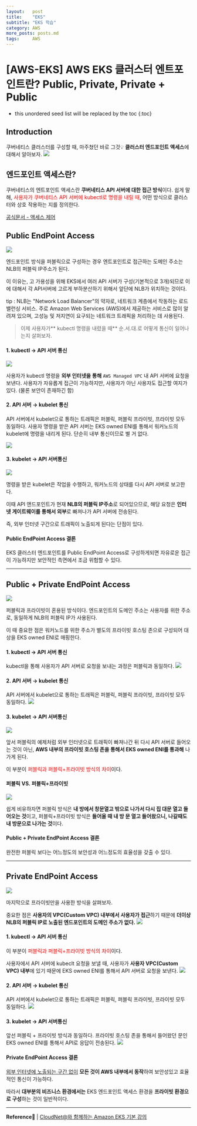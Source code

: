 ```yaml
---
layout:   post
title:    "EKS"
subtitle: "EKS 학습"
category: AWS
more_posts: posts.md
tags:     AWS
---
```

# [AWS-EKS] AWS EKS 클러스터 엔트포인트란? Public, Private, Private + Public

<!--more-->
<!-- Table of contents -->
* this unordered seed list will be replaced by the toc
{:toc}


## Introduction

쿠버네티스 클러스터를 구성할 때, 마주쳤던 바로 그것💡 **클러스터 엔드포인트 액세스**에 대해서 알아보자.
![](/assets/img/AWS/eks/6142ddad-c6e8-4261-94c6-42da59c2f5a6-image.png)


## 엔드포인트 액세스란?
쿠버네티스의 엔트포인트 액세스란 **쿠버네티스 API 서버에 대한 접근 방식**이다.
쉽게 말해, <span style="color:red">사용자가 쿠버네티스 API 서버에 kubectl로 명령을 내릴 때</span>, 어떤 방식으로 클러스터와 상호 작용하는 지를 정의한다.


[공식문서 - 액세스 제어](https://docs.aws.amazon.com/ko_kr/eks/latest/userguide/cluster-endpoint.html)
## Public EndPoint Access
![](/assets/img/AWS/eks/8fa9f75b-7da6-4ada-96a4-a965962d665e-image.png)

엔드포인트 방식을 퍼블릭으로 구성하는 경우 엔트포인트로 접근하는 도메인 주소는 NLB의 퍼블릭 IP주소가 된다.

이 이유는, 고 가용성을 위해 EKS에서 여러 API 서버가 구성(기본적으로 3개)되므로 이에 대해서 각 API서버에 고르게 부하분산하기 위해서 앞단에 NLB가 위치하는 것이다.

tip : NLB는 "Network Load Balancer"의 약자로, 네트워크 계층에서 작동하는 로드 밸런싱 서비스. 주로 Amazon Web Services (AWS)에서 제공하는 서비스로 많이 알려져 있으며, 고성능 및 저지연이 요구되는 네트워크 트래픽을 처리하는 데 사용된다.

>이제 사용자가** kubectl 명령을 내렸을 때** 순.서.대.로 어떻게 통신이 일어나는지 살펴보자.

#### 1. kubectl →  API 서버 통신
![](/assets/img/AWS/eks/cbab42dc-4f67-4fa6-aef9-99f0ea814ba4-image.png)


사용자가 kubectl 명령을 **외부 인터넷을 통해** `AWS Managed VPC` 내 API 서버에 요청을 보낸다.
사용자가 자유롭게 접근이 가능하지만, 사용자가 아닌 사용자도 접근할 여지가 있다. (물론 보안이 존재하긴 함)


#### 2. API 서버 → kubelet 통신
API 서버에서 kubelet으로 통하는 트래픽은 퍼블릭, 퍼블릭 프라이빗, 프라이빗 모두 동일하다.
사용자 명령을 받은 API 서버는 EKS owned ENI를 통해서 워커노드의 kubelet에 명령을 내리게 된다.
단순히 내부 통신이므로 별 거 없다.

![](/assets/img/AWS/eks/8d139775-3c15-4868-ab59-f75e5c6dff81-image.png)


#### 3. kubelet → API 서버통신
![](/assets/img/AWS/eks/7491388f-bd3f-4933-be1e-2584a45fbd7e-image.png)


명령을 받은 kubelet은 작업을 수행하고, 워커노드의 상태를 다시 API 서버로 보고한다.

이때 API 앤드포인트가 현재 **NLB의 퍼블릭 IP주소**로 되어있으므로, 해당 요청은 **인터넷 게이트웨이를 통해서 외부**로 빠져나가 API 서버에 전송된다.

즉, 외부 인터넷 구간으로 트래픽이 노출되게 된다는 단점이 있다.


#### Public EndPoint Access 결론
EKS 클러스터 엔드포인트를 Public EndPoint Access로 구성하게되면 자유로운 접근이 가능하지만 보안적인 측면에서 조금 위험할 수 있다.





---

## Public + Private EndPoint Access
![](/assets/img/AWS/eks/17a87247-3729-49fe-9695-749bc5d57d5d-image.png)


퍼블릭과 프라이빗이 혼용된 방식이다.
엔드포인트의 도메인 주소는 사용자를 위한 주소로, 동일하게 NLB의 퍼블릭 IP가 사용된다.

이 때 중요한 점은 워커노드를 위한 주소가 별도의 프라이빗 호스팅 존으로 구성되어 대상을 EKS owned ENI로 매핑한다.

#### 1. kubectl →  API 서버 통신

kubectl을 통해 사용자가 API 서버로 요청을 보내는 과정은 퍼블릭과 동일하다.
![](/assets/img/AWS/eks/5f9e4923-20f4-4219-81a0-19298a643776-image.png)


#### 2. API 서버 → kubelet 통신
API 서버에서 kubelet으로 통하는 트래픽은 퍼블릭, 퍼블릭 프라이빗, 프라이빗 모두 동일하다.
![](/assets/img/AWS/eks/8d139775-3c15-4868-ab59-f75e5c6dff81-image.png)

#### 3. kubelet → API 서버통신
![](/assets/img/AWS/eks/13bb6a07-ef3f-4cdc-a079-aad8bdbf1f34-image.png)

앞서 퍼블릭의 예제처럼 외부 인터넷으로 트래픽이 빠져나간 뒤 다시 API 서버로 들어오는 것이 아닌, **AWS 내부의 프라이빗 호스팅 존을 통해서 EKS owned ENI를 통과해** 나가게 된다.

이 부분이 <span style="color:red">퍼블릭과 퍼블릭+프라이빗 방식의 차이</span>이다.

#### 퍼블릭 VS. 퍼블릭+프라이빗
![](/assets/img/AWS/eks/a448c042-f30c-407c-93d7-f98b3d8f79de-image.png)

쉽게 비유하자면 퍼블릭 방식은 **내 방에서 창문열고 밖으로 나가서 다시 집 대문 열고 들어오는 것**이고, 퍼블릭+프라이빗 방식은 **들어올 때 내 방 문 열고 들어왔으니, 나갈때도 내 방문으로 나가는 것**이다.

#### Public + Private EndPoint Access 결론
완전한 퍼블릭 보다는 어느정도의 보안성과 어느정도의 효율성을 갖출 수 있다.

---



## Private EndPoint Access
![](/assets/img/AWS/eks/2cc3165f-b70b-49b8-ba84-689d67237c97-image.png)

마지막으로 프라이빗만을 사용한 방식을 살펴보자.

중요한 점은 **사용자의 VPC(Custom VPC) 내부에서 사용자가 접근**하기 때문에 **더이상 NLB의 퍼블릭 IP로 노출된 엔드포인트의 도메인 주소가 없다.**
![](/assets/img/AWS/eks/1a05dfda-cbb9-48d6-b3cf-d592de20cc51-image.png)


#### 1. kubectl →  API 서버 통신

이 부분이 <span style="color:red">퍼블릭과 퍼블릭+프라이빗 방식의 차이</span>이다.

사용자에서 API 서버에 kubeclt 요청을 보낼 때, 사용자가 **사용자 VPC(Custom VPC) 내부**에 있기 때문에 EKS owned ENI를 통해서 API 서버로 요청을 보낸다.
![](/assets/img/AWS/eks/20f52f4b-da05-4c84-a206-ad92c88d4a6c-image.png)



#### 2. API 서버 → kubelet 통신
API 서버에서 kubelet으로 통하는 트래픽은 퍼블릭, 퍼블릭 프라이빗, 프라이빗 모두 동일하다.
![](/assets/img/AWS/eks/8d139775-3c15-4868-ab59-f75e5c6dff81-image.png)

#### 3. kubelet → API 서버통신
앞선 퍼블릭 + 프라이빗 방식과 동일하다.
프라이빗 호스팅 존을 통해서 들어왔던 문인 EKS owned ENI를 통해서 API로 응답이 전송된다.
![](/assets/img/AWS/eks/13bb6a07-ef3f-4cdc-a079-aad8bdbf1f34-image.png)





#### Private EndPoint Access 결론
<U>외부 인터넷에 노출되는 구간 없이</U> **모든 것이 AWS 내부에서 동작**하여 보안성있고 효율적인 통신이 가능하다.

따라서 **대부분의 비즈니스 환경에서는** EKS 엔드포인트 액세스 환경을 **프라이빗 환경으로 구성**하는 것이 일반적이다.


---
**Reference📎** | [CloudNet@와 함께하는 Amazon EKS 기본 강의](https://www.inflearn.com/course/amazon-eks-기본-강의)















